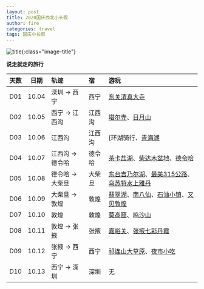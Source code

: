 ```yaml
---
layout: post
title: 2020国庆西北小长假
author: fire
categories: travel 
tags: 国庆小长假
---
```


![title](http://image.sideproject.cn/title/title_136.jpg){:class="image-title"}

**说走就走的旅行**

| 天数 | 日期 | 轨迹 | 宿 | 游玩 |
|:--- | :---: | :--- | :--- | :--- |
| D01 | 10.04 | 深圳 -> 西宁 | 西宁 | [东关清真大寺](#) |
| D02 | 10.05 | 西宁 -> 江西沟 | 江西沟 | [塔尔寺](#)、[日月山](#) |
| D03 | 10.06 | 江西沟 | 江西沟 | [环湖骑行、[青海湖](#) |
| D04 | 10.07 | 江西沟 -> 德令哈 | 德令哈 | [茶卡盐湖](#)、[柴达木盆地](#)、[德令哈](#) |
| D05 | 10.08 | 德令哈 -> 大柴旦 | 大柴旦 | [东台吉乃尔湖](#)、[最美315公路](#)、[乌苏特水上雅丹](#) |
| D06 | 10.09 | 大柴旦 -> 敦煌 | 敦煌 | [翡翠湖](#)、[南八仙](#)、[石油小镇](#)、[又见敦煌](#) |
| D07 | 10.10 | 敦煌 | 敦煌 | [莫高窟](#)、[鸣沙山](#) |
| D08 | 10.11 | 敦煌 -> 张掖 | 张掖 | [嘉峪关](#)、[张掖七彩丹霞](#) |
| D09 | 10.12 | 张掖 -> 西宁 | 西宁 | [祁连山大草原](#)、[夜市小吃](#) |
| D10 | 10.13 | 西宁 -> 深圳 | 深圳 | 无 |
